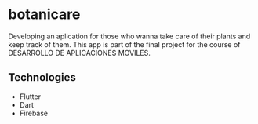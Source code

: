 # botanicare

Developing an aplication for those who wanna take care of their plants and keep track of them. 
This app is part of the final project for the course of DESARROLLO DE APLICACIONES MOVILES. 

## Technologies
  - Flutter
  - Dart
  - Firebase
